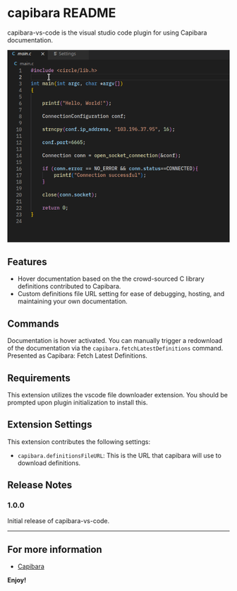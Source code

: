 # capibara README

capibara-vs-code is the visual studio code plugin for using Capibara documentation.

![Hover-based Documentation](images/capibara.gif)

## Features

- Hover documentation based on the the crowd-sourced C library definitions contributed to Capibara.
- Custom definitions file URL setting for ease of debugging, hosting, and maintaining your own documentation.

## Commands

Documentation is hover activated. You can manually trigger a redownload of the documentation via the `capibara.fetchLatestDefinitions` command.
Presented as Capibara: Fetch Latest Definitions.

## Requirements

This extension utilizes the vscode file downloader extension. You should be prompted upon plugin initialization to install this.

## Extension Settings

This extension contributes the following settings:

- `capibara.definitionsFileURL`: This is the URL that capibara will use to download definitions.

## Release Notes

### 1.0.0

Initial release of capibara-vs-code.

---

## For more information

- [Capibara](https://capibara.tools/)

**Enjoy!**
